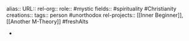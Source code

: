 alias::
URL::
rel-org::
role:: #mystic
fields:: #spirituality #Christianity
creations::
tags:: person #unorthodox
rel-projects:: [[Inner Beginner]], [[Another M-Theory]] #freshAlts

-
